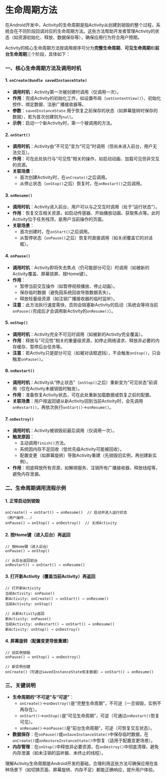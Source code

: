 # 生命周期方法

在Android开发中，Activity的生命周期是指Activity从创建到销毁的整个过程，系统会在不同阶段回调对应的生命周期方法。这些方法帮助开发者管理Activity的状态（如资源初始化、释放、数据保存等），确保应用行为符合用户预期。

Activity的核心生命周期方法按调用顺序可分为**完整生命周期**、**可见生命周期**和**前台生命周期**三个阶段，具体如下：


### 一、核心生命周期方法及调用时机

#### 1. `onCreate(Bundle savedInstanceState)`
- **调用时机**：Activity第一次被创建时调用（仅调用一次）。
- **作用**：完成Activity的初始化工作，如设置布局（`setContentView()`）、初始化控件、绑定数据、注册广播接收器等。
- **参数**：`savedInstanceState` 用于恢复之前保存的状态（如屏幕旋转时保存的数据），若为首次创建则为`null`。
- **示例**：启动一个新Activity时，第一个被调用的方法。


#### 2. `onStart()`
- **调用时机**：Activity由“不可见”变为“可见”时调用（但尚未进入前台，用户无法交互）。
- **作用**：可在此处执行与“可见性”相关的操作，如启动动画、加载可见但非交互的资源。
- **关联场景**：
  - 首次创建Activity时，在`onCreate()`之后调用。
  - 从停止状态（`onStop()`之后）恢复时，在`onRestart()`之后调用。


#### 3. `onResume()`
- **调用时机**：Activity进入前台，用户可以与之交互时调用（处于“运行状态”）。
- **作用**：恢复交互相关资源，如启动传感器、开始播放动画、获取焦点等。此时Activity位于任务栈顶，是用户当前操作的页面。
- **关联场景**：
  - 首次创建时，在`onStart()`之后调用。
  - 从暂停状态（`onPause()`之后）恢复时直接调用（如关闭覆盖它的对话框）。


#### 4. `onPause()`
- **调用时机**：Activity即将失去焦点（仍可能部分可见）时调用（如被新的Activity覆盖、屏幕锁屏、按Home键）。
- **作用**：
  - 暂停当前交互操作（如暂停视频播放、停止动画）。
  - 保存临时数据（避免因系统回收导致数据丢失）。
  - 释放轻量级资源（如注销广播接收器的临时监听）。
- **注意**：此方法执行速度需快，否则会阻塞新Activity的启动（系统会等待当前`onPause()`完成后才会调用新Activity的`onResume()`）。


#### 5. `onStop()`
- **调用时机**：Activity完全不可见时调用（如被新的Activity完全覆盖）。
- **作用**：释放与“可见性”相关的重量级资源，如停止网络请求、释放非必要的内存缓存、暂停后台任务等。
- **注意**：若Activity只是部分可见（如被对话框遮挡），不会触发`onStop()`，只会触发`onPause()`。


#### 6. `onRestart()`
- **调用时机**：Activity从“停止状态”（`onStop()`之后）重新变为“可见状态”前调用（仅在Activity未被销毁时触发）。
- **作用**：准备恢复Activity状态，可在此处重新加载数据或恢复之前的配置。
- **关联场景**：用户按返回键从新Activity回到当前Activity时，会先调用`onRestart()`，再依次执行`onStart()`→`onResume()`。


#### 7. `onDestroy()`
- **调用时机**：Activity被销毁前最后调用（仅调用一次）。
- **触发原因**：
  - 主动调用`finish()`方法。
  - 系统因内存不足回收（低优先级Activity可能被回收）。
  - 配置变更（如屏幕旋转）导致Activity重建（先销毁旧实例，再创建新实例）。
- **作用**：彻底释放所有资源，如解绑服务、注销所有广播接收器、释放线程等，避免内存泄漏。


### 二、生命周期调用流程示例

#### 1. 正常启动到销毁
```
onCreate() → onStart() → onResume()  // 启动并进入运行状态
（用户操作...）
onPause() → onStop() → onDestroy()  // 关闭Activity
```


#### 2. 按Home键（进入后台）再返回
```
// 按Home键（进入后台）
onPause() → onStop()  

// 从后台返回前台
onRestart() → onStart() → onResume()
```


#### 3. 打开新Activity（覆盖当前Activity）再返回
```
// 打开新Activity
当前Activity: onPause()  
新Activity: onCreate() → onStart() → onResume()  
当前Activity: onStop()  

// 从新Activity返回
新Activity: onPause()  
当前Activity: onRestart() → onStart() → onResume()  
新Activity: onStop() → onDestroy()
```


#### 4. 屏幕旋转（配置变更导致重建）
```
// 旧实例销毁
onPause() → onStop() → onDestroy()  

// 新实例创建
onCreate()（可通过savedInstanceState恢复数据）→ onStart() → onResume()
```


### 三、关键说明
- **生命周期的“不可逆”与“可逆”**：
  - `onCreate()`→`onDestroy()`是“完整生命周期”，不可逆（一旦销毁，实例不再存在）。
  - `onStart()`→`onStop()`是“可见生命周期”，可逆（可通过`onRestart()`恢复可见）。
  - `onResume()`→`onPause()`是“前台生命周期”，可逆（可恢复交互状态）。
- **数据保存**：在`onPause()`或`onSaveInstanceState()`中保存临时数据，在`onCreate()`或`onRestoreInstanceState()`中恢复（适用于配置变更场景）。
- **内存管理**：在`onStop()`中释放非必要资源，在`onDestroy()`中彻底清理，避免内存泄漏（如未注销的监听器、未终止的线程）。

理解Activity生命周期是Android开发的基础，合理利用这些方法可确保应用在各种场景下（如切换页面、屏幕旋转、内存不足）都能正确响应，提升用户体验。